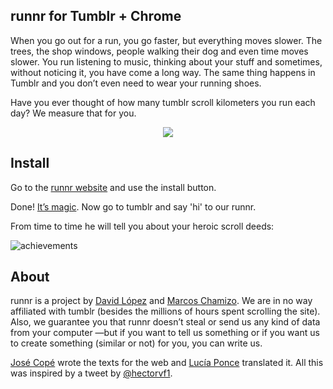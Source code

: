 runnr for Tumblr + Chrome
-------------------------

When you go out for a run, you go faster, but everything moves slower.
The trees, the shop windows, people walking their dog and even time moves slower.
You run listening to music, thinking about your stuff and sometimes, without noticing it, you have come a long way.
The same thing happens in Tumblr and you don’t even need to wear your running shoes.

Have you ever thought of how many tumblr scroll kilometers you run each day?
We measure that for you.

<p align="center">
<a href="#"><img src="http://www.thebanggang.es/runnr/img/img_01.png"/></a>
</p>

Install
-------

Go to the [runnr website](http://www.thebanggang.es/runnr/) and use the install button.

Done! [It’s magic](http://www.thebanggang.es/runnr/img/its-magic-shia-labeouf.gif). Now go to tumblr and say 'hi' to our runnr.

From time to time he will tell you about your heroic scroll deeds:

![achievements](http://www.thebanggang.es/runnr/img/achievements.png)


About
-------

runnr is a project by [David López](http://www.davidlpz.com/) and [Marcos Chamizo](http://www.marcoschamizo.com/). We are in no way affiliated with tumblr (besides the millions of hours spent scrolling the site). Also, we guarantee you that runnr doesn’t steal or send us any kind of data from your computer —but if you want to tell us something or if you want us to create something (similar or not) for you, you can write us.

[José Copé](http://cargocollective.com/josecope) wrote the texts for the web and [Lucía Ponce](https://es.linkedin.com/pub/luc%C3%ADa-ponce-de-los-reyes/1b/b18/a77) translated it. All this was inspired by a tweet by [@hectorvf1](https://twitter.com/hectorvf1).
